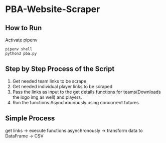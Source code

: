 # PBA-Website-Scraper

## How to Run
Activate pipenv
```
pipenv shell
python3 pba.py
```

## Step by Step Process of the Script
1. Get needed team links to be scrape
2. Get needed individual player links to be scraped
3. Pass the links as input to the get details functions for teams(Downloads the logo img as well) and players.
4. Run the functions Asynchrounously using concurrent.futures

## Simple Process
get links -> execute functions asynchronously -> transform data to DataFrame -> CSV
